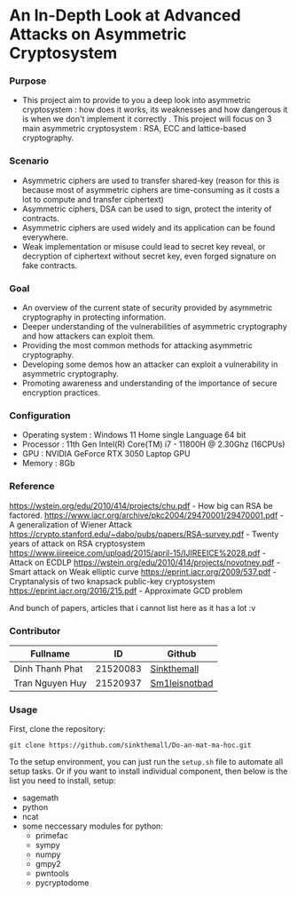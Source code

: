 # An In-Depth Look at Advanced Attacks on Asymmetric Cryptosystem
### Purpose

- This project aim to provide to you a deep look into asymmetric cryptosystem : how does it works, its weaknesses and how dangerous it is when we don't implement it correctly . This project will focus on 3 main asymmetric cryptosystem : RSA, ECC  and lattice-based cryptography.

### Scenario
- Asymmetric ciphers are used to transfer shared-key (reason for this is because most of asymmetric ciphers are time-consuming as it costs a lot to compute and transfer ciphertext)
- Asymmetric ciphers, DSA can be used to sign, protect the interity of contracts.
- Asymmetric ciphers are used widely and its application can be found everywhere.
- Weak implementation or misuse could lead to secret key reveal, or decryption of ciphertext without secret key, even forged signature on fake contracts.

### Goal
- An overview of the current state of security provided by asymmetric cryptography in protecting information.
- Deeper understanding of the vulnerabilities of asymmetric cryptography and how attackers can exploit them.
- Providing the most common methods for attacking asymmetric cryptography.
- Developing some demos how an attacker can exploit a vulnerability in asymmetric cryptography.
- Promoting awareness and understanding of the importance of secure encryption practices.

### Configuration
- Operating system : Windows 11 Home single Language 64 bit
- Processor : 11th Gen Intel(R) Core(TM) i7 - 11800H @ 2.30Ghz (16CPUs)
- GPU : NVIDIA GeForce RTX 3050 Laptop GPU
- Memory : 8Gb

### Reference

https://wstein.org/edu/2010/414/projects/chu.pdf - How big can RSA be factored.
https://www.iacr.org/archive/pkc2004/29470001/29470001.pdf - A generalization of Wiener Attack
https://crypto.stanford.edu/~dabo/pubs/papers/RSA-survey.pdf - Twenty years of attack on RSA cryptosystem
https://www.ijireeice.com/upload/2015/april-15/IJIREEICE%2028.pdf - Attack on ECDLP
https://wstein.org/edu/2010/414/projects/novotney.pdf - Smart attack on Weak elliptic curve
https://eprint.iacr.org/2009/537.pdf - Cryptanalysis of two knapsack public-key cryptosystem
https://eprint.iacr.org/2016/215.pdf - Approximate GCD problem

And bunch of papers, articles that i cannot list here as it has a lot :v


### Contributor

| Fullname | ID | Github |
| --- | --- | --- |
| Dinh Thanh Phat | 21520083 | [Sinkthemall](https://github.com/sinkthemall) |
| Tran Nguyen Huy | 21520937 | [Sm1leisnotbad](https://github.com/sm1leisnotbad) |

### Usage

First, clone the repository:
```
git clone https://github.com/sinkthemall/Do-an-mat-ma-hoc.git
```

To the setup environment, you can just run the ```setup.sh``` file to automate all setup tasks. Or if you want to install individual component, then below is the list you need to install, setup:
-   sagemath
-   python
-   ncat
-   some neccessary modules for python:
    -   primefac
    -   sympy
    -   numpy
    -   gmpy2
    -   pwntools
    -   pycryptodome